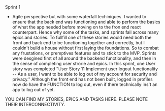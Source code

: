 Sprint 1 

- Agile perspective but with some waterfall techiniques. I wanted to ensure that the back end was functioning and able to perform the basics of what the app needed before moving on to the fron end react counterpart. Hence why some of the tasks, and sprints fall across many epics and stories. To fullfill one of these stories would need both the front and back end to be functioning together and correctly, but I couldn't build a house without first laying the foundations. So to combat any frustations, or premptives features and to stick to the MVP. Sprints were desgined first of all around the backend functionality, and then in the sense of completing user strorie and epics. In this sprint, one User story was completed "User Story 11 Implement user logout functionality -- As a user, I want to be able to log out of my account for security and privacy." Although the front end has not been built, logged in profiles now do have the FUNCTION to log out, even if there technically ins't an app to log out of yet.

YOU CAN FIND MY STORIES, EPICS AND TASKS HERE. PLEASE NOTE THEIR INTERCONNECTIVITY.
